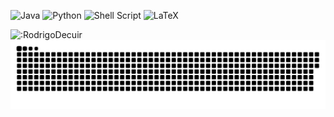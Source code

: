 <!--<h2> <img src = "https://raw.githubusercontent.com/rahulbanerjee26/githubProfileReadmeGenerator/main/gifs/needABreak.gif" width = 50px height= 50px> Tech Stack: </h2>-->

![Java](https://img.shields.io/badge/java-%23ED8B00.svg?style=flat-square&logo=java&logoColor=white) ![Python](https://img.shields.io/badge/python-3670A0?style=flat-square&logo=python&logoColor=ffdd54) ![Shell Script](https://img.shields.io/badge/shell_script-%23121011.svg?style=flat-square&logo=gnu-bash&logoColor=white) ![LaTeX](https://img.shields.io/badge/latex-%23008080.svg?style=flat-square&logo=latex&logoColor=white)

![:RodrigoDecuir](https://count.getloli.com/get/@:RodrigoDecuir)
<a href=#><img src="contributionSnake.svg"></a>

<!-- Proudly created with GPRM ( https://gprm.itsvg.in ) -->
